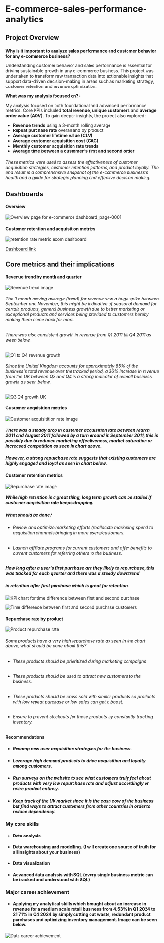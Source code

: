 # E-commerce-sales-performance-analytics

## Project Overview

### 
**Why is it important to analyze sales performance and customer behavior for any e-commerce business?**

Understanding customer behavior and sales performance is essential for driving sustainable growth in any e-commerce business. This project was undertaken to transform raw transaction data into actionable insights that support data-driven decision-making in areas such as marketing strategy, customer retention and revenue optimization.

**What was my analysis focused on?:**

My analysis focused on both foundational and advanced performance metrics. Core KPIs included **total revenue**, **unique customers** and **average order value (AOV)**. To gain deeper insights, the project also explored:

* **Revenue trends** using a 3-month rolling average
* **Repeat purchase rate** overall and by product
* **Average customer lifetime value (CLV)**
* **Average customer acquisition cost (CAC)**
* **Monthly customer acquisition rate trends**
* **Average time between a customer's first and second order**

###### These metrics were used to assess the effectiveness of customer acquisition strategies, customer retention patterns, and product loyalty. The end result is a comprehensive snapshot of the e-commerce business's health and a guide for strategic planning and effective decision making.

## Dashboards 

#### Overview

![Overview page for e-commerce dashboard_page-0001](https://github.com/user-attachments/assets/58f89a66-95bd-436f-bc49-443f39d58849)

#### Customer retention and acquisition metrics

![retention rate metric ecom dashboard](https://github.com/user-attachments/assets/5664b615-fc23-4844-a369-fd55c00d3e47)



[Dashboard link](https://lookerstudio.google.com/reporting/7eaeee58-2056-4e36-804c-31d1122d8119)

## Core metrics and their implications

#### Revenue trend by month and quarter

![Revenue trend image](https://github.com/user-attachments/assets/785bda9d-055e-42de-b5f9-a694d8cde77e)

###### The 3 month moving average (trend) for revenue saw a huge spike between September and November, this might be indicative of seasonal demand for certain products, general business growth due to better marketing or exceptional products and services being provided to customers hereby making them come back for more. 

###### There was also consistent growth in revenue from Q1 2011 till Q4 2011 as ween below. 

![Q1 to Q4 revenue growth](https://github.com/user-attachments/assets/19819d17-f09c-49df-862b-d80d13940450)

###### Since the United Kingdom accounts for approximately 85% of the business's total revenue over the tracked period, a 36% increase in revenue from the UK between Q3 and Q4 is a strong indicator of overall business growth as seen below.

![Q3 Q4 growth UK](https://github.com/user-attachments/assets/074b5875-5c6a-4170-8192-c391785e95cf)

#### Customer acquisition metrics

![Customer acquisitition rate image](https://github.com/user-attachments/assets/3b8c63ca-5e83-4db3-8991-5fcb75588ef4)

##### There was a steady drop in customer acquisition rate between March 2011 and August 2011 followed by a turn around in September 2011, this is possibly due to reduced marketing effectiveness, market saturation or increased competition as seen in chart above.

##### However, a strong repurchase rate suggests that existing customers are highly engaged and loyal as seen in chart below.

#### Customer retention metrics

![Repurchase rate image](https://github.com/user-attachments/assets/e2ec251b-3230-47e1-8ca1-25d7b922b773)

##### While high retention is a great thing, long term growth can be stalled if customer acquisition rate keeps dropping.

##### What should be done? 
-   ###### Review and optimize marketing efforts (reallocate marketing spend to acquisition channels bringing in more users/customers.
-   ###### Launch affiliate programs for current customers and offer benefits to current customers for referring others to the business.

##### How long after a user's first purchase are they likely to repurchase, this was tracked for each quarter and there was a steady downtrend 
##### in retention after first purchase which is great for retention.

![KPI chart for time difference between first and second purchase](https://github.com/user-attachments/assets/75aac90b-79b6-4592-82c9-cff7c2c8b599)


![Time difference between first and second purchase customers](https://github.com/user-attachments/assets/44eacddf-9cbd-4a4a-b0da-9c40ac1abd39)

  

#### Repurchase rate by product

![Product repurchase rate](https://github.com/user-attachments/assets/229f35e9-910a-4530-b81f-4dd77f159daf)

###### Some products have a very high repurchase rate as seen in the chart above, what should be done about this?

- ###### These products should be prioritized during marketing campaigns
- ###### These products should be used to attract new customers to the business.
- ###### These products should be cross sold with similar products so products with low repeat purchase or low sales can get a boost.
- ###### Ensure to prevent stockouts for these products by constantly tracking inventory.

#### Recommendations 

- ##### Revamp new user acquisition strategies for the business.
- ##### Leverage high demand products to drive acquisition and loyalty among customers.
- ##### Run surveys on the website to see what customers truly feel about products with very low repurchase rate and adjust accordingly or retire product entirely.
- ##### Keep track of the UK market since it is the cash cow of the business but find ways to attract customers from other countries in order to reduce dependency.

### My core skills
- #### Data analysis
- #### Data warehousing and modelling. (I will create one source of truth for all insights about your business)
- #### Data visualization
- #### Advanced data analysis with SQL (every single business metric can be tracked and understood with SQL)

### Major career achievement 
- #### Applying my analytical skills which brought about an increase in revenue for a medium scale retail business from 4.53% in Q1 2024 to 21.71% in Q4 2024 by simply cutting out waste, redundant product purchases and optimizing inventory management. Image can be seen below.

![Data career achievement](https://github.com/user-attachments/assets/d0659525-d742-4623-a622-a72906bfab0d)

